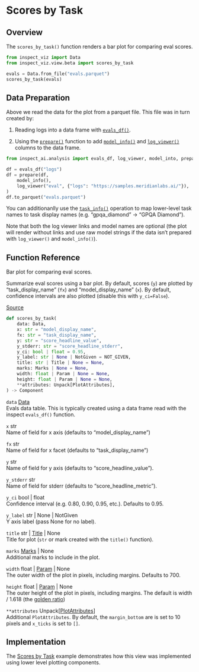 # Scores by Task


## Overview

The `scores_by_task()` function renders a bar plot for comparing eval
scores.

``` python
from inspect_viz import Data
from inspect_viz.view.beta import scores_by_task

evals = Data.from_file("evals.parquet")
scores_by_task(evals)
```

## Data Preparation

Above we read the data for the plot from a parquet file. This file was
in turn created by:

1.  Reading logs into a data frame with
    [`evals_df()`](https://inspect.aisi.org.uk/reference/inspect_ai.analysis.html#evals_df).

2.  Using the
    [`prepare()`](https://inspect.aisi.org.uk/reference/inspect_ai.analysis.html#prepare)
    function to add
    [`model_info()`](https://inspect.aisi.org.uk/reference/inspect_ai.analysis.html#model_info)
    and
    [`log_viewer()`](https://inspect.aisi.org.uk/reference/inspect_ai.analysis.html#model_info)
    columns to the data frame.

``` python
from inspect_ai.analysis import evals_df, log_viewer, model_into, prepare

df = evals_df("logs")
df = prepare(df, 
    model_info(),
    log_viewer("eval", {"logs": "https://samples.meridianlabs.ai/"}),
)
df.to_parquet("evals.parquet")
```

You can additionanlly use the
[`task_info()`](https://inspect.aisi.org.uk/reference/inspect_ai.analysis.html#task_info)
operation to map lower-level task names to task display names
(e.g. “gpqa_diamond” -\> “GPQA Diamond”).

Note that both the log viewer links and model names are optional (the
plot will render without links and use raw model strings if the data
isn’t prepared with `log_viewer()` and `model_info()`).

## Function Reference

Bar plot for comparing eval scores.

Summarize eval scores using a bar plot. By default, scores (`y`) are
plotted by “task_display_name” (`fx`) and “model_display_name” (`x`). By
default, confidence intervals are also plotted (disable this with
`y_ci=False`).

[Source](https://github.com/meridianlabs-ai/inspect_viz/blob/d697f917d685f1ea3b013a6cc3b2ced25077008e/src/inspect_viz/view/beta/_scores_by_task.py#L18)

``` python
def scores_by_task(
    data: Data,
    x: str = "model_display_name",
    fx: str = "task_display_name",
    y: str = "score_headline_value",
    y_stderr: str = "score_headline_stderr",
    y_ci: bool | float = 0.95,
    y_label: str | None | NotGiven = NOT_GIVEN,
    title: str | Title | None = None,
    marks: Marks | None = None,
    width: float | Param | None = None,
    height: float | Param | None = None,
    **attributes: Unpack[PlotAttributes],
) -> Component
```

`data` [Data](reference/inspect_viz.qmd#data)  
Evals data table. This is typically created using a data frame read with
the inspect `evals_df()` function.

`x` str  
Name of field for x axis (defaults to “model_display_name”)

`fx` str  
Name of field for x facet (defaults to “task_display_name”)

`y` str  
Name of field for y axis (defaults to “score_headline_value”).

`y_stderr` str  
Name of field for stderr (defaults to “score_headline_metric”).

`y_ci` bool \| float  
Confidence interval (e.g. 0.80, 0.90, 0.95, etc.). Defaults to 0.95.

`y_label` str \| None \| NotGiven  
Y axis label (pass None for no label).

`title` str \| [Title](reference/inspect_viz.mark.qmd#title) \| None  
Title for plot (`str` or mark created with the `title()` function).

`marks` [Marks](reference/inspect_viz.mark.qmd#marks) \| None  
Additional marks to include in the plot.

`width` float \| [Param](reference/inspect_viz.qmd#param) \| None  
The outer width of the plot in pixels, including margins. Defaults to
700.

`height` float \| [Param](reference/inspect_viz.qmd#param) \| None  
The outer height of the plot in pixels, including margins. The default
is width / 1.618 (the [golden
ratio](https://en.wikipedia.org/wiki/Golden_ratio))

`**attributes` Unpack\[[PlotAttributes](reference/inspect_viz.plot.qmd#plotattributes)\]  
Additional `PlotAttributes`. By default, the `margin_bottom` are is set
to 10 pixels and `x_ticks` is set to `[]`.

## Implementation

The [Scores by Task](examples/inspect/scores-by-task/index.qmd) example
demonstrates how this view was implemented using lower level plotting
components.
